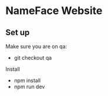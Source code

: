 # NameFace Website

## Set up

Make sure you are on qa:
* git checkout qa

Install
* npm install
* npm run dev
